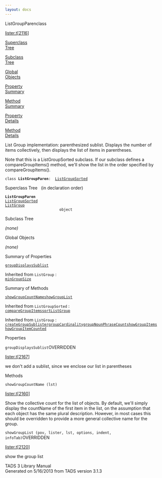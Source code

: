 ```yaml
---
layout: docs
---
```

<span class="title">ListGroupParen</span><span class="type">class</span>

[lister.t](../file/lister.t.html)\[[2116](../source/lister.t.html#2116)\]

[Superclass  
Tree](#_SuperClassTree_)

[Subclass  
Tree](#_SubClassTree_)

[Global  
Objects](#_ObjectSummary_)

[Property  
Summary](#_PropSummary_)

[Method  
Summary](#_MethodSummary_)

[Property  
Details](#_Properties_)

[Method  
Details](#_Methods_)

<div class="fdesc">

List Group implementation: parenthesized sublist. Displays the number of
items collectively, then displays the list of items in parentheses.

Note that this is a ListGroupSorted subclass. If our subclass defines a
compareGroupItems() method, we'll show the list in the order specified
by compareGroupItems().

`class `**`ListGroupParen`**` :   `[`ListGroupSorted`](../object/ListGroupSorted.html)

</div>

<span id="_SuperClassTree_"></span>

<div class="mjhd">

<span class="hdln">Superclass Tree</span>   (in declaration order)

</div>

**`ListGroupParen`**  
[`ListGroupSorted`](../object/ListGroupSorted.html)  
[`ListGroup`](../object/ListGroup.html)  
`                         object`  
<span id="_SubClassTree_"></span>

<div class="mjhd">

<span class="hdln">Subclass Tree</span>  

</div>

*(none)* <span id="_ObjectSummary_"></span>

<div class="mjhd">

<span class="hdln">Global Objects</span>  

</div>

*(none)* <span id="_PropSummary_"></span>

<div class="mjhd">

<span class="hdln">Summary of Properties</span>  

</div>

[`groupDisplaysSublist`](#groupDisplaysSublist)



Inherited from `ListGroup` :  
[`minGroupSize`](../object/ListGroup.html#minGroupSize)

<span id="_MethodSummary_"></span>

<div class="mjhd">

<span class="hdln">Summary of Methods</span>  

</div>

[`showGroupCountName`](#showGroupCountName)[`showGroupList`](#showGroupList)

Inherited from `ListGroupSorted` :  
[`compareGroupItems`](../object/ListGroupSorted.html#compareGroupItems)[`sortListGroup`](../object/ListGroupSorted.html#sortListGroup)

Inherited from `ListGroup` :  
[`createGroupSublister`](../object/ListGroup.html#createGroupSublister)[`groupCardinality`](../object/ListGroup.html#groupCardinality)[`groupNounPhraseCount`](../object/ListGroup.html#groupNounPhraseCount)[`showGroupItem`](../object/ListGroup.html#showGroupItem)[`showGroupItemCounted`](../object/ListGroup.html#showGroupItemCounted)

<span id="_Properties_"></span>

<div class="mjhd">

<span class="hdln">Properties</span>  

</div>

<span id="groupDisplaysSublist"></span>

`groupDisplaysSublist`<span class="rem">OVERRIDDEN</span>

[lister.t](../file/lister.t.html)\[[2167](../source/lister.t.html#2167)\]

<div class="desc">

we don't add a sublist, since we enclose our list in parentheses

</div>

<span id="_Methods_"></span>

<div class="mjhd">

<span class="hdln">Methods</span>  

</div>

<span id="showGroupCountName"></span>

`showGroupCountName (lst)`

[lister.t](../file/lister.t.html)\[[2160](../source/lister.t.html#2160)\]

<div class="desc">

Show the collective count for the list of objects. By default, we'll
simply display the countName of the first item in the list, on the
assumption that each object has the same plural description. However, in
most cases this should be overridden to provide a more general
collective name for the group.

</div>

<span id="showGroupList"></span>

`showGroupList (pov, lister, lst, options, indent, infoTab)`<span class="rem">OVERRIDDEN</span>

[lister.t](../file/lister.t.html)\[[2120](../source/lister.t.html#2120)\]

<div class="desc">

show the group list

</div>

<div class="ftr">

TADS 3 Library Manual  
Generated on 5/16/2013 from TADS version 3.1.3

</div>
